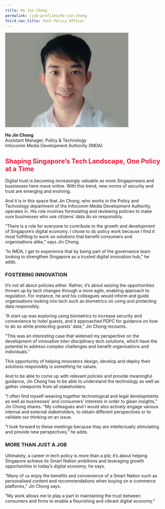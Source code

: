 ```yaml
---
title: Ho Jin Chong
permalink: /job-profiles/ho-jin-chong
third_nav_title: Tech Policy Officer
---
```

<div class="content">
<p><img src="/images/ho-jin-chong-l.jpg" alt="Ho Jin Chong" style="width:400px;" align="left">
<br clear="left"><br>
<strong>	Ho Jin Chong</strong><br>
Assistant Manager, Policy & Technology<br>
	Infocomm Media Development Authority (IMDA)

<h2 style="color:#ed1a3b;">Shaping Singapore’s Tech Landscape, One Policy at a Time</h2>

<p>Digital trust is becoming increasingly valuable as more Singaporeans and businesses here move online. With this trend, new norms of security and trust are emerging and evolving.</p> 

<p>And it is in this space that Jin Chong, who works in the Policy and Technology department of the Infocomm Media Development Authority, operates in. His role involves formulating and reviewing policies to make sure businesses who use citizens’ data do so responsibly. </p>

<p>“There is a role for everyone to contribute to the growth and development of Singapore’s digital economy. I chose to do policy work because I find it most fulfilling to work on solutions that benefit consumers and organisations alike,” says Jin Chong. </p>

<p>“In IMDA, I get to experience that by being part of the governance team looking to strengthen Singapore as a trusted digital innovation hub,” he adds.</p>

<h3 style="color:#212121;">FOSTERING INNOVATION</h3>

<p>It’s not all about policies either. Rather, it’s about seizing the opportunities thrown up by tech changes through a more agile, enabling approach to regulation. For instance, he and his colleagues would inform and guide organisations looking into tech such as biometrics on using and protecting data responsibly. </p>

<p> “A start-up was exploring using biometrics to increase security and convenience to hotel guests, and it approached PDPC for guidance on how to do so while protecting guests’ data,” Jin Chong recounts. </p>

<p>“This was an interesting case that widened my perspective on the development of innovative inter-disciplinary tech solutions, which have the potential to address complex challenges and benefit organisations and individuals.”</p>

<p>This opportunity of helping innovators design, develop and deploy their solutions responsibly is something he values.</p>

<p>And to be able to come up with relevant policies and provide meaningful guidance, Jin Chong has to be able to understand the technology as well as gather viewpoints from all stakeholders.</p>

<p>“I often find myself weaving together technological and legal developments as well as businesses’ and consumers’ interests in order to glean insights,” Jin Chong shares. “My colleagues and I would also actively engage various internal and external stakeholders, to obtain different perspectives or to validate our thinking on an issue. </p>

<p>“I look forward to these meetings because they are intellectually stimulating and provide new perspectives,” he adds.  </p>

<h3 style="color:#212121;">MORE THAN JUST A JOB</h3>

<p>Ultimately, a career in tech policy is more than a job; it’s about helping Singapore achieve its Smart Nation ambitions and leveraging growth opportunities in today’s digital economy, he says.</p>

<p>“Many of us enjoy the benefits and convenience of a Smart Nation such as personalised content and recommendations when buying on e-commerce platforms,” Jin Chong says. </p>

<p>“My work allows me to play a part in maintaining the trust between consumers and firms to enable a flourishing and vibrant digital economy.”</p>